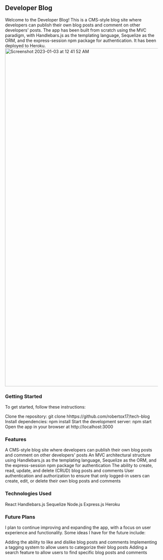 ## Developer Blog
Welcome to the Developer Blog! This is a CMS-style blog site where developers can publish their own blog posts and comment on other developers' posts. The app has been built from scratch using the MVC paradigm, with Handlebars.js as the templating language, Sequelize as the ORM, and the express-session npm package for authentication. It has been deployed to Heroku.
<img width="1111" alt="Screenshot 2023-01-03 at 12 41 52 AM" src="https://user-images.githubusercontent.com/108193561/210323960-62150a8f-55df-412c-9caf-498201ad7814.png">

### Getting Started
To get started, follow these instructions:

Clone the repository: git clone hhttps://github.com/robertox17/tech-blog
Install dependencies: npm install
Start the development server: npm start
Open the app in your browser at http://localhost:3000
### Features
A CMS-style blog site where developers can publish their own blog posts and comment on other developers' posts
An MVC architectural structure using Handlebars.js as the templating language, Sequelize as the ORM, and the express-session npm package for authentication
The ability to create, read, update, and delete (CRUD) blog posts and comments
User authentication and authorization to ensure that only logged-in users can create, edit, or delete their own blog posts and comments

### Technologies Used
React
Handlebars.js
Sequelize
Node.js
Express.js
Heroku

### Future Plans
I plan to continue improving and expanding the app, with a focus on user experience and functionality. Some ideas I have for the future include:

Adding the ability to like and dislike blog posts and comments
Implementing a tagging system to allow users to categorize their blog posts
Adding a search feature to allow users to find specific blog posts and comments

